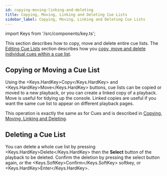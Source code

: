 ```yaml
---
id: copying-moving-linking-and-deleting
title: Copying, Moving, Linking and Deleting Cue Lists
sidebar_label: Copying, Moving, Linking and Deleting Cue Lists
---
```


import Keys from '/src/components/key.ts';

This section describes how to copy, move and delete entire cue lists. 
The [Editing Cue Lists](editing-cue-lists.md) section describes how you [copy, move and delete
individual cues within a cue list](editing-cue-lists.md#moving-copying-and-deleting-individual-cues).

Copying or Moving a Cue List
----------------------------

Using the <Keys.HardKey>Copy</Keys.HardKey> and <Keys.HardKey>Move</Keys.HardKey> buttons, cue lists can be copied or moved to a new playback, or you can create a
linked copy of a playback. Move is useful for tidying up the console. Linked copies are
useful if you want the same cue list to appear on different playback pages.

This operation is exactly the same as for Cues and is described in
[Copying, Moving, Linking and Deleting](../cues/copying-moving-linking-and-deleting.md).

Deleting a Cue List
-------------------

You can delete a whole cue list by pressing <Keys.HardKey>Delete</Keys.HardKey> then the **Select**
button of the playback to be deleted. Confirm the deletion by pressing
the select button again, or the <Keys.SoftKey>Confirm</Keys.SoftKey> softkey, or <Keys.HardKey>Enter</Keys.HardKey>.